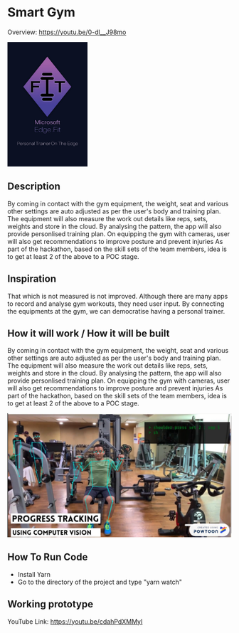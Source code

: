 # Smart Gym

Overview: https://youtu.be/0-dl__J98mo

<img src="https://github.com/mayankagg9722/MSFTGaradge-IOTEdge-SmartGym/blob/master/Poster.jpeg" height="280" width="180" >
  
## Description
By coming in contact with the gym equipment, the weight, seat and various other settings are auto adjusted as per the user's body and training plan.
The equipment will also measure the work out details like reps, sets, weights and store in the cloud.
By analysing the pattern, the app will also provide personlised training plan.
On equipping the gym with cameras, user will also get recommendations to improve posture and prevent injuries
As part of the hackathon, based on the skill sets of the team members, idea is to get at least 2 of the above to a POC stage.

## Inspiration
That which is not measured is not improved. Although there are many apps to record and analyse gym workouts, they need user input. By connecting the equipments at the gym, we can democratise having a personal trainer.

## How it will work / How it will be built
By coming in contact with the gym equipment, the weight, seat and various other settings are auto adjusted as per the user's body and training plan.
The equipment will also measure the work out details like reps, sets, weights and store in the cloud.
By analysing the pattern, the app will also provide personlised training plan.
On equipping the gym with cameras, user will also get recommendations to improve posture and prevent injuries
As part of the hackathon, based on the skill sets of the team members, idea is to get at least 2 of the above to a POC stage.


<img src="https://github.com/mayankagg9722/MSFTGaradge-IOTEdge-SmartGym/blob/master/810111557939455914.jpg">
  

## How To  Run Code
- Install Yarn
- Go to the directory of the project and type "yarn watch"

## Working prototype
YouTube Link: https://youtu.be/cdahPdXMMyI
